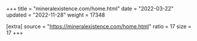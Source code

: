 +++
title = "mineralexistence.com/home.html"
date = "2022-03-22"
updated = "2022-11-28"
weight = 17348

[extra]
source = "https://mineralexistence.com/home.html"
ratio = 17
size = 17
+++
